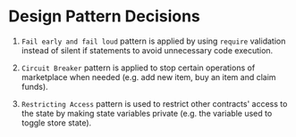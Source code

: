 # Design Pattern Decisions

1. `Fail early and fail loud` pattern is applied by using `require` validation instead of silent if statements to avoid unnecessary code execution.

2. `Circuit Breaker` pattern is applied to stop certain operations of marketplace when needed (e.g. add new item, buy an item and claim funds).

3. `Restricting Access` pattern is used to restrict other contracts' access to the state by making state variables private (e.g. the variable used to toggle store state).